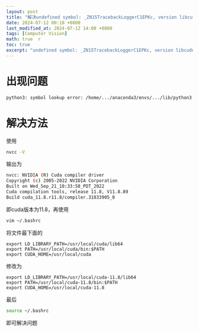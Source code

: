 ```yaml
---
layout: post  
title: "解决undefined symbol: _ZN15TracebackLoggerC1EPKc, version libcudnn_ops_infer.so.8的方法"  
date: 2024-07-12 00:10 +0800  
last_modified_at: 2024-07-12 14:00 +0800  
tags: [Computer Vision]  
math: true  r
toc: true  
excerpt: "undefined symbol: _ZN15TracebackLoggerC1EPKc, version libcudnn_ops_infer.so.8的解决方法"
---
```


# 出现问题

```bash
python3: symbol lookup error: /home/.../anaconda3/envs/.../lib/python3.8/site-packages/torch/lib/../../nvidia/cudnn/lib/libcudnn_cnn_infer.so.8: undefined symbol: _ZN15TracebackLoggerC1EPKc, version libcudnn_ops_infer.so.8
```
# 解决方法

使用

```bash
nvcc -V
```

输出为

```bash
nvcc: NVIDIA (R) Cuda compiler driver
Copyright (c) 2005-2022 NVIDIA Corporation
Built on Wed_Sep_21_10:33:58_PDT_2022
Cuda compilation tools, release 11.8, V11.8.89
Build cuda_11.8.r11.8/compiler.31833905_0
```

即cuda版本为11.8，再使用

```bash
vim ~/.bashrc
```

将文件最下面的

```vim
export LD_LIBRARY_PATH=/usr/local/cuda/lib64
export PATH=/usr/local/cuda/bin:$PATH
export CUDA_HOME=/usr/local/cuda
```

修改为

```vim
export LD_LIBRARY_PATH=/usr/local/cuda-11.8/lib64
export PATH=/usr/local/cuda-11.8/bin:$PATH
export CUDA_HOME=/usr/local/cuda-11.8
```

最后

```bash
source ~/.bashrc
```

即可解决问题